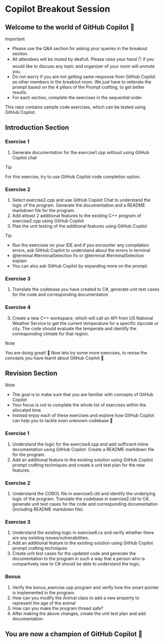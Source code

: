 # Copilot Breakout Session

## Welcome to the world of GitHub Copilot 🙂

> [!Important]
> - Please use the Q&A section for asking your queries in the breakout section.
> - All attendees will be muted by deafult. Please raise your hand ✋ if you would like to discuss any topic and organizer of your room will unmute you.
> - Do not worry if you are not getting same response from GitHub Copilot as other members in the breakout room. We just have to reiterate the prompt based on the 4 pillars of the Prompt crafting, to get better results.
> - For each section, complete the exercises in the sequential order.

This repo contains sample code exercises, which can be tested using GitHub Copilot.

## Introduction Section

### Exercise 1
1. Generate documentation for the exercise1.cpp without using GitHub Copilot chat

> [!Tip]
> For this exercise, try to use GitHub Copilot code completion option.

### Exercise 2
1. Select exercise2.cpp and use GitHub Copilot Chat to understand the logic of the program. Generate the documentation and a README markdown file for the program.
2. Add atleast 2 additional features to the existing C++ program of exercise2.cpp using GitHub Copilot
3. Plan the unit testing of the additional features using GitHub Copilot
   
> [!Tip]
> - Run the exercises on your IDE and if you encounter any compilation errors, ask GitHub Copilot to understand about the errors in terminal
> - @terminal #terminalSelection fix or @terminal #terminalSelection explain 
> - You can also ask GitHub Copilot by expanding more on the prompt.

### Exercise 3

1. Translate the codebase you have created to C#, generate unit test cases for the code and corresponding documentation

### Exercise 4

3. Create a new C++ workspace, which will call an API from US National Weather Service to get the current temperature for a specific zipcode or city. The code should evaluate the temperate and identify the corresponding climate for that region.


> [!NOTE]  
> You are doing great! 🥳
> Now lets try some more exercises, to revise the concepts you have learnt about GitHub Copilot 🙂

## Revision Section

> [!NOTE]  
> - The goal is to make sure that you are familiar with concepts of GitHub Copilot
> - Your focus is not to complete the whole list of exercises within the allocated time.
> - Instead enjoy each of these exercises and explore how GitHub Copilot can help you to tackle even unknown codebase 🙂

### Exercise 1
1. Understand the logic for the exercise4.cpp and add sufficient inline documentation using GitHub Copilot. Create a README markdown file for the program.
2. Add an additional feature to the existing solution using GitHub Copilot prompt crafting techniques and create a unit test plan for the new features. 

### Exercise 2
1. Understand the COBOL file in exercise5.cbl and identify the underlying logic of the program. Translate the codebase in exercise2.cbl to C#, generate unit test cases for the code and corresponding documentation (including README markdown file).

### Exercise 3

1. Understand the existing logic in exercise6.cs and verify whether there are any existing issues/vulnerabilities. 
2. Add an additional feature to the existing solution using GitHub Copilot prompt crafting techniques
3. Create unit test cases for the updated code and generate the documentation to the program in such a way that a person who is compartively new to C# should be able to understand the logic.

### Bonus

1. Verify the bonus_exercise.cpp program and verify how the smart pointer is implemented in the program.
2. How can you modify the Animal class to add a new property to represent the age of the animal
3. How can you make the program thread safe?
4. After making the above changes, create the unit test plan and add documentation.

## You are now a champion of GitHub Copilot 🥳
